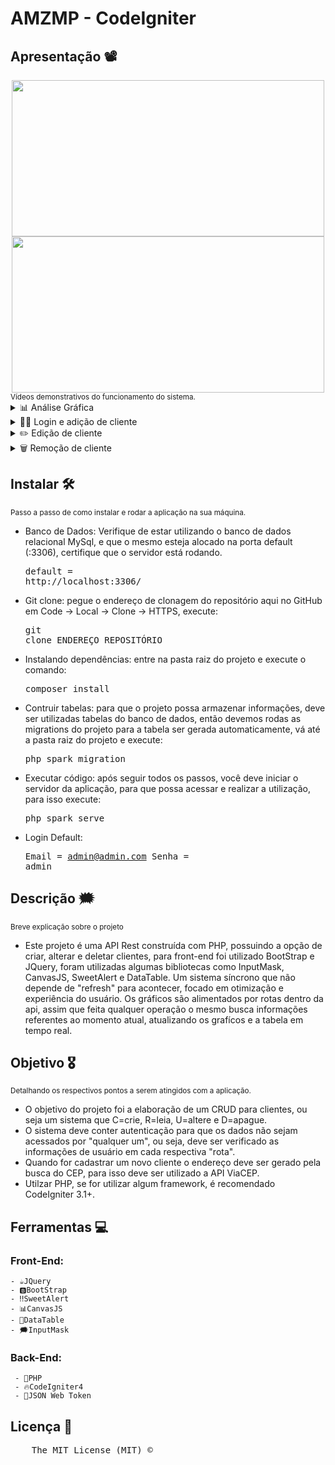 # AMZMP - CodeIgniter
## Apresentação 📽️
<div align="center">
  <img src="https://github.com/yanrodrigues205/AMZMP-CodeIgniter/assets/92941649/a67f3ee9-cfdf-4f95-97c1-8762fd12ca06" width="500" height="250"/>
  <img src="https://github.com/yanrodrigues205/AMZMP-CodeIgniter/assets/92941649/64d8de75-658a-4583-b84d-e2c1cc3dba38" width="500" height="250"/>
</div>
<sub>Vídeos demonstrativos do funcionamento do sistema.</sub>

<details>
  <summary>📊 Análise Gráfica</summary>
https://github.com/yanrodrigues205/AMZMP-CodeIgniter/assets/92941649/b400e17a-9d68-4f67-8166-aace6346db28
</details>

<details>
  <summary>👨‍💻 Login e adição de cliente</summary>
https://github.com/yanrodrigues205/AMZMP-CodeIgniter/assets/92941649/dc50af2a-2383-4cb6-9007-cca98c0ecf92
</details>

<details>
  <summary>✏️ Edição de cliente</summary>
https://github.com/yanrodrigues205/AMZMP-CodeIgniter/assets/92941649/0ea52eb1-2740-410d-a3b5-c330d96ef708
</details>

<details>
  <summary>🗑️ Remoção de cliente</summary>
https://github.com/yanrodrigues205/AMZMP-CodeIgniter/assets/92941649/eed346b4-8217-4cd9-a05c-8fe7d7f0c00f
</details>





## Instalar 🛠️
<sub>Passo a passo de como instalar e rodar a aplicação na sua máquina.</sub>
- Banco de Dados: Verifique de estar utilizando o banco de dados relacional MySql, e que o mesmo esteja alocado na porta default (:3306), certifique que o servidor está rodando. <pre>default = http://localhost:3306/ </pre>
- Git clone: pegue o endereço de clonagem do repositório aqui no GitHub em Code -> Local -> Clone -> HTTPS, execute: <pre>git clone ENDEREÇO_REPOSITÓRIO</pre>
- Instalando dependências: entre na pasta raiz do projeto e execute o comando: <pre>composer install</pre>
- Contruir tabelas: para que o projeto possa armazenar informações, deve ser utilizadas tabelas do banco de dados, então devemos rodas as migrations do projeto para a tabela ser gerada automaticamente, vá até a pasta raiz do projeto e execute: <pre>php spark migration</pre>
- Executar código: após seguir todos os passos, você deve iniciar o servidor da aplicação, para que possa acessar e realizar a utilização, para isso execute: <pre>php spark serve</pre>
- Login Default: <pre>Email = admin@admin.com
 Senha = admin</pre>

 ## Descrição 🗯️
 <sub>Breve explicação sobre o projeto</sub>
 - Este projeto é uma API Rest construída com PHP, possuindo a opção de criar, alterar e deletar clientes, para front-end foi utilizado BootStrap e JQuery, foram utilizadas algumas bibliotecas como InputMask, CanvasJS, SweetAlert e DataTable. Um sistema síncrono que não depende de "refresh" para acontecer, focado em otimização e experiência do usuário. Os gráficos são alimentados por rotas dentro da api, assim que feita qualquer operação o mesmo busca informações referentes ao momento atual, atualizando os grafícos e a tabela em tempo real. 

## Objetivo 🎖️
<sub>Detalhando os respectivos pontos a serem atingidos com a aplicação.</sub>
- O objetivo do projeto foi a elaboração de um CRUD para clientes, ou seja um sistema que C=crie, R=leia, U=altere e D=apague.
- O sistema deve conter autenticação para que os dados não sejam acessados por "qualquer um", ou seja, deve ser verificado as informações de usuário em cada respectiva "rota".
- Quando for cadastrar um novo cliente o endereço deve ser gerado pela busca do CEP, para isso deve ser utilizado a API ViaCEP.
- Utilzar PHP, se for utilizar algum framework, é recomendado CodeIgniter 3.1+.

## Ferramentas 💻
### Front-End:
    - ☕JQuery
    - 🅱️BootStrap
    - ‼️SweetAlert
    - 📊CanvasJS
    - 📅DataTable
    - 🗯️InputMask
### Back-End:
     - 🐘PHP
     - 🔥CodeIgniter4
     - 💱JSON Web Token

## Licença 🔑
  <pre>
    The MIT License (MIT) &copy;
  </pre>
      

  

